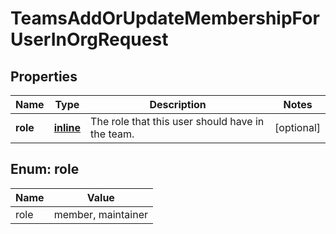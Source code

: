 
# TeamsAddOrUpdateMembershipForUserInOrgRequest

## Properties
Name | Type | Description | Notes
------------ | ------------- | ------------- | -------------
**role** | [**inline**](#Role) | The role that this user should have in the team. |  [optional]


<a id="Role"></a>
## Enum: role
Name | Value
---- | -----
role | member, maintainer



